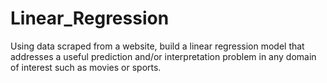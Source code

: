 # Linear_Regression
Using data scraped from a website, build a linear regression model that addresses a useful prediction and/or interpretation problem in any domain of interest such as movies or sports.
